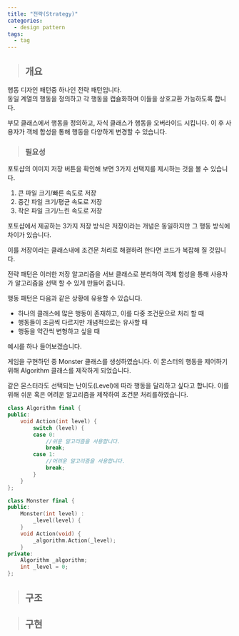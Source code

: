 ```yaml
---
title: "전략(Strategy)"
categories:
  - design pattern
tags:
  - tag
---
```

> ## 개요

행동 디자인 패턴중 하나인 전략 패턴입니다.<br>
동일 계열의 행동을 정의하고 각 행동을 캡슐화하며 이들을 상호교환 가능하도록 합니다.

부모 클래스에서 행동을 정의하고, 자식 클래스가 행동을 오버라이드 시킵니다.
이 후 사용자가 객체 합성을 통해 행동을 다양하게 변경할 수 있습니다.
> ### 필요성

포토샵의 이미지 저장 버튼을 확인해 보면 3가지 선택지를 제시하는 것을 볼 수 있습니다.
1. 큰 파일 크기/빠른 속도로 저장
2. 중간 파일 크기/평균 속도로 저장
3. 작은 파일 크기/느린 속도로 저장

포토샵에서 제공하는 3가지 저장 방식은 저장이라는 개념은 동일하지만
그 행동 방식에 차이가 있습니다.

이를 저장이라는 클래스내에 조건문 처리로 해결하려 한다면
코드가 복잡해 질 것입니다.

전략 패턴은 이러한 저장 알고리즘을 서브 클래스로 분리하여
객체 합성을 통해 사용자가 알고리즘을 선택 할 수 있게 만들어 줍니다.

행동 패턴은 다음과 같은 상황에 유용할 수 있습니다.
- 하나의 클래스에 많은 행동이 존재하고, 이를 다중 조건문으로 처리 할 때
- 행동들이 조금씩 다르지만 개념적으로는 유사할 때
- 행동을 약간씩 변형하고 싶을 때

예시를 하나 들어보겠습니다.

게임을 구현하던 중 Monster 클래스를 생성하였습니다.
이 몬스터의 행동을 제어하기 위해 Algorithm 클래스를 제작하게 되었습니다.

같은 몬스터라도 선택되는 난이도(Level)에 따라 행동을 달리하고 싶다고 합니다.
이를 위해 쉬운 혹은 어려운 알고리즘을 제작하여 조건문 처리를하였습니다.
```cpp
class Algorithm final {
public:
	void Action(int level) {
		switch (level) {
		case 0:
			//쉬운 알고리즘을 사용합니다.
			break;
		case 1:
			//어려운 알고리즘을 사용합니다.
			break;
		}
	}
};
```
```cpp
class Monster final {
public:
	Monster(int level) :
		_level(level) {
	}
	void Action(void) {
		_algorithm.Action(_level);
	}
private:
	Algorithm _algorithm;
	int _level = 0;
};
```


> ## 구조

> ## 구현
